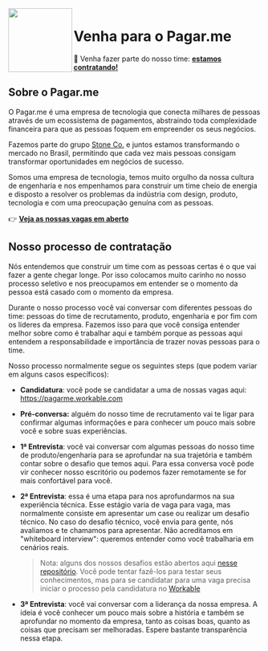 <img src="https://github.com/pagarme.png" width="127px" height="127px" align="left"/>

# Venha para o Pagar.me
:handshake: Venha fazer parte do nosso time: [**estamos contratando!**](https://pagarme.workable.com)

## Sobre o Pagar.me

O Pagar.me é uma empresa de tecnologia que conecta milhares de pessoas através de um ecossistema de pagamentos, abstraindo toda complexidade financeira para que as pessoas foquem em empreender os seus negócios.

Fazemos parte do grupo [Stone Co.](https://stone.co) e juntos estamos transformando o mercado no Brasil, permitindo que cada vez mais pessoas consigam transformar oportunidades em negócios de sucesso.

Somos uma empresa de tecnologia, temos muito orgulho da nossa cultura de engenharia e nos empenhamos para construir um time cheio de energia e disposto a resolver os problemas da indústria com design, produto, tecnologia e com uma preocupação genuína com as pessoas.

:point_right: [**Veja as nossas vagas em aberto**](https://pagarme.workable.com)

## Nosso processo de contratação

Nós entendemos que construir um time com as pessoas certas é o que vai fazer a gente chegar longe. Por isso colocamos muito carinho no nosso processo seletivo e nos preocupamos em entender se o momento da pessoa está casado com o momento da empresa.

Durante o nosso processo você vai conversar com diferentes pessoas do time: pessoas do time de recrutamento, produto, engenharia e por fim com os líderes da empresa. Fazemos isso para que você consiga entender melhor sobre como é trabalhar aqui e também porque as pessoas aqui entendem a responsabilidade e importância de trazer novas pessoas para o time.

Nosso processo normalmente segue os seguintes steps (que podem variar em alguns casos específicos):

* **Candidatura**: você pode se candidatar a uma de nossas vagas aqui: https://pagarme.workable.com

* **Pré-conversa:** alguém do nosso time de recrutamento vai te ligar para confirmar algumas informações e para conhecer um pouco mais sobre você e sobre suas experiências.

* **1ª Entrevista**: você vai conversar com algumas pessoas do nosso time de produto/engenharia para se aprofundar na sua trajetória e também contar sobre o desafio que temos aqui. Para essa conversa você pode vir conhecer nosso escritório ou podemos fazer remotamente se for mais confortável para você.

* **2ª Entrevista**: essa é uma etapa para nos aprofundarmos na sua experiência técnica. Esse estágio varia de vaga para vaga, mas normalmente consiste em apresentar um case  ou realizar um desafio técnico. No caso do desafio técnico, você envia para gente, nós avaliamos e te chamamos para apresentar. Não acreditamos em "whiteboard interview": queremos entender como você trabalharia em cenários reais.

    > Nota: alguns dos nossos desafios estão abertos aqui [nesse repositório](./desafios). Você pode tentar fazê-los para testar seus conhecimentos, mas para se candidatar para uma vaga precisa iniciar o processo pela candidatura no [Workable](https://pagarme.workable.com)

* **3ª Entrevista**: você vai conversar com a liderança da nossa empresa. A ideia é você conhecer um pouco mais sobre a história e também se aprofundar no momento da empresa, tanto as coisas boas, quanto as coisas que precisam ser melhoradas. Espere bastante transparência nessa etapa.
